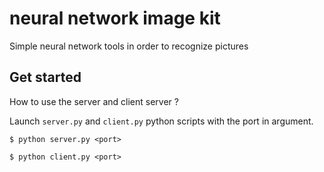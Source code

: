 # neural network image kit
Simple neural network tools in order to recognize pictures

## Get started
How to use the server and client server ?

Launch `server.py` and `client.py` python scripts with the port in argument.

```
$ python server.py <port>
```
```
$ python client.py <port>
```
